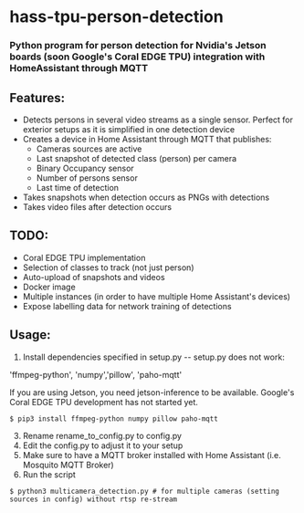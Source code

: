 hass-tpu-person-detection
===============

### Python program for person detection for Nvidia's Jetson boards (soon Google's Coral EDGE TPU) integration with HomeAssistant through MQTT

## Features:
* Detects persons in several video streams as a single sensor. Perfect for exterior setups as it is simplified in one detection device
* Creates a device in Home Assistant through MQTT that publishes:
    - Cameras sources are active
    - Last snapshot of detected class (person) per camera
    - Binary Occupancy sensor
    - Number of persons sensor
    - Last time of detection
* Takes snapshots when detection occurs as PNGs with detections
* Takes video files after detection occurs

## TODO:
* Coral EDGE TPU implementation
* Selection of classes to track (not just person)
* Auto-upload of snapshots and videos
* Docker image
* Multiple instances (in order to have multiple Home Assistant's devices)
* Expose labelling data for network training of detections

## Usage:

1. Install dependencies specified in setup.py -- setup.py does not work:

'ffmpeg-python', 'numpy','pillow', 'paho-mqtt' 

If you are using Jetson, you need jetson-inference to be available. Google's Coral EDGE TPU development has not started yet.

```
$ pip3 install ffmpeg-python numpy pillow paho-mqtt
```
3. Rename rename_to_config.py to config.py
4. Edit the config.py to adjust it to your setup
5. Make sure to have a MQTT broker installed with Home Assistant (i.e. Mosquito MQTT Broker)
6. Run the script
```
$ python3 multicamera_detection.py # for multiple cameras (setting sources in config) without rtsp re-stream
```


